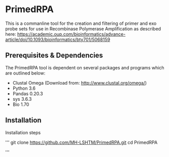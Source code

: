 # PrimedRPA

This is a commanline tool for the creation and filtering of primer and exo probe sets for use in Recombinase Polymerase Amplification as described here: https://academic.oup.com/bioinformatics/advance-article/doi/10.1093/bioinformatics/bty701/5068159

## Prerequisites & Dependencies

The PrimedRPA tool is dependent on several packages and programs which are outlined below:

- Clustal Omega (Download from: http://www.clustal.org/omega/)
- Python 3.6  
- Pandas 0.20.3
- sys 3.6.3
- Bio 1.70

## Installation

Installation steps

'''
git clone https://github.com/MH-LSHTM/PrimedRPA.git
cd PrimedRPA

'''
